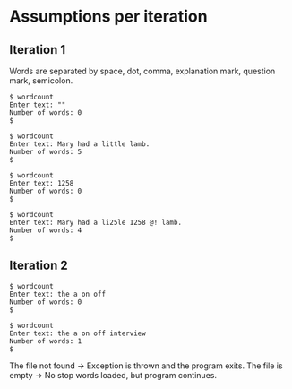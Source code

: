 # Assumptions per iteration

## Iteration 1

Words are separated by space, dot, comma, explanation mark, question mark, semicolon.
```shell
$ wordcount
Enter text: ""
Number of words: 0
$
```

```shell
$ wordcount
Enter text: Mary had a little lamb.
Number of words: 5
$
```

```shell
$ wordcount
Enter text: 1258
Number of words: 0
$
```

```shell
$ wordcount
Enter text: Mary had a li25le 1258 @! lamb. 
Number of words: 4
$
```

## Iteration 2
```shell
$ wordcount
Enter text: the a on off
Number of words: 0
$
```

```shell
$ wordcount
Enter text: the a on off interview
Number of words: 1
$
```

The file not found -> Exception is thrown and the program exits.
The file is empty -> No stop words loaded, but program continues.
